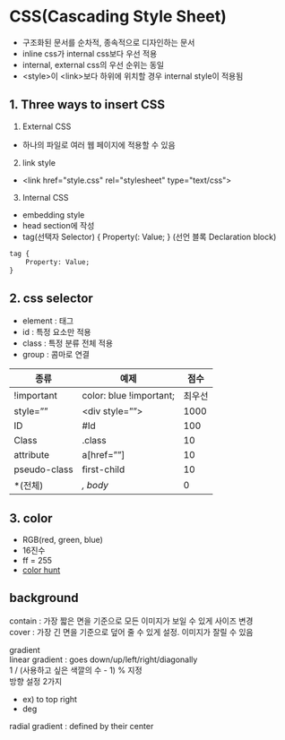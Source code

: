 # CSS(Cascading Style Sheet)
- 구조화된 문서를 순차적, 종속적으로 디자인하는 문서
- inline css가 internal css보다 우선 적용  
- internal, external css의 우선 순위는 동일  
- \<style>이 \<link>보다 하위에 위치할 경우 internal style이 적용됨  

## 1. Three ways to insert CSS
1. External CSS  
- 하나의 파일로 여러 웹 페이지에 적용할 수 있음  
2. link style  
- \<link href="style.css" rel="stylesheet" type="text/css">  
3. Internal CSS  
- embedding style   
- head section에 작성  
- tag(선택자 Selector) { Property(: Value; } (선언 블록 Declaration block)  
```html
tag { 
    Property: Value;
}
```

## 2. css selector
- element : 태그  
- id : 특정 요소만 적용  
- class : 특정 분류 전체 적용  
- group : 콤마로 연결  


종류 |예제| 점수
---|---|---
!important| color: blue !important;| 최우선
style=””|\<div style=””>|1000
ID|#Id|100
Class|.class|10
attribute|a[href=””]|10
pseudo-class|first-child|10
*(전체)|*, body*|0

## 3. color
- RGB(red, green, blue)  
- 16진수  
- ff = 255  
- [color hunt](https://colorhunt.co/)  


## background

contain : 가장 짧은 면을 기준으로 모든 이미지가 보일 수 있게 사이즈 변경  
cover : 가장 긴 면을 기준으로 덮어 줄 수 있게 설정. 이미지가 잘릴 수 있음  

gradient  
linear gradient : goes down/up/left/right/diagonally  
1 / (사용하고 싶은 색깔의 수 - 1)  % 지정  
방향 설정 2가지  
- ex) to top right
- deg


radial gradient : defined by their center  
